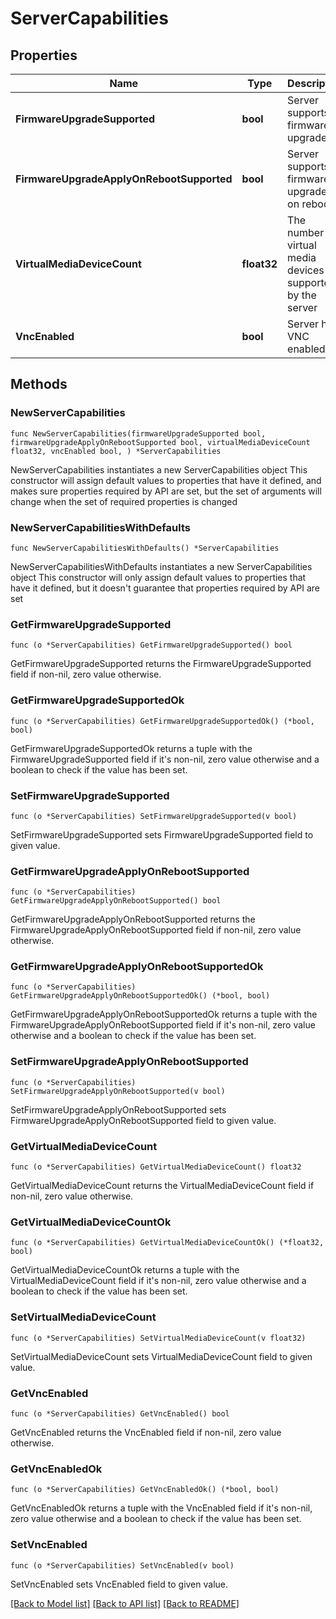 # ServerCapabilities

## Properties

Name | Type | Description | Notes
------------ | ------------- | ------------- | -------------
**FirmwareUpgradeSupported** | **bool** | Server supports firmware upgrades | 
**FirmwareUpgradeApplyOnRebootSupported** | **bool** | Server supports firmware upgrades on reboot | 
**VirtualMediaDeviceCount** | **float32** | The number of virtual media devices supported by the server | 
**VncEnabled** | **bool** | Server has VNC enabled | 

## Methods

### NewServerCapabilities

`func NewServerCapabilities(firmwareUpgradeSupported bool, firmwareUpgradeApplyOnRebootSupported bool, virtualMediaDeviceCount float32, vncEnabled bool, ) *ServerCapabilities`

NewServerCapabilities instantiates a new ServerCapabilities object
This constructor will assign default values to properties that have it defined,
and makes sure properties required by API are set, but the set of arguments
will change when the set of required properties is changed

### NewServerCapabilitiesWithDefaults

`func NewServerCapabilitiesWithDefaults() *ServerCapabilities`

NewServerCapabilitiesWithDefaults instantiates a new ServerCapabilities object
This constructor will only assign default values to properties that have it defined,
but it doesn't guarantee that properties required by API are set

### GetFirmwareUpgradeSupported

`func (o *ServerCapabilities) GetFirmwareUpgradeSupported() bool`

GetFirmwareUpgradeSupported returns the FirmwareUpgradeSupported field if non-nil, zero value otherwise.

### GetFirmwareUpgradeSupportedOk

`func (o *ServerCapabilities) GetFirmwareUpgradeSupportedOk() (*bool, bool)`

GetFirmwareUpgradeSupportedOk returns a tuple with the FirmwareUpgradeSupported field if it's non-nil, zero value otherwise
and a boolean to check if the value has been set.

### SetFirmwareUpgradeSupported

`func (o *ServerCapabilities) SetFirmwareUpgradeSupported(v bool)`

SetFirmwareUpgradeSupported sets FirmwareUpgradeSupported field to given value.


### GetFirmwareUpgradeApplyOnRebootSupported

`func (o *ServerCapabilities) GetFirmwareUpgradeApplyOnRebootSupported() bool`

GetFirmwareUpgradeApplyOnRebootSupported returns the FirmwareUpgradeApplyOnRebootSupported field if non-nil, zero value otherwise.

### GetFirmwareUpgradeApplyOnRebootSupportedOk

`func (o *ServerCapabilities) GetFirmwareUpgradeApplyOnRebootSupportedOk() (*bool, bool)`

GetFirmwareUpgradeApplyOnRebootSupportedOk returns a tuple with the FirmwareUpgradeApplyOnRebootSupported field if it's non-nil, zero value otherwise
and a boolean to check if the value has been set.

### SetFirmwareUpgradeApplyOnRebootSupported

`func (o *ServerCapabilities) SetFirmwareUpgradeApplyOnRebootSupported(v bool)`

SetFirmwareUpgradeApplyOnRebootSupported sets FirmwareUpgradeApplyOnRebootSupported field to given value.


### GetVirtualMediaDeviceCount

`func (o *ServerCapabilities) GetVirtualMediaDeviceCount() float32`

GetVirtualMediaDeviceCount returns the VirtualMediaDeviceCount field if non-nil, zero value otherwise.

### GetVirtualMediaDeviceCountOk

`func (o *ServerCapabilities) GetVirtualMediaDeviceCountOk() (*float32, bool)`

GetVirtualMediaDeviceCountOk returns a tuple with the VirtualMediaDeviceCount field if it's non-nil, zero value otherwise
and a boolean to check if the value has been set.

### SetVirtualMediaDeviceCount

`func (o *ServerCapabilities) SetVirtualMediaDeviceCount(v float32)`

SetVirtualMediaDeviceCount sets VirtualMediaDeviceCount field to given value.


### GetVncEnabled

`func (o *ServerCapabilities) GetVncEnabled() bool`

GetVncEnabled returns the VncEnabled field if non-nil, zero value otherwise.

### GetVncEnabledOk

`func (o *ServerCapabilities) GetVncEnabledOk() (*bool, bool)`

GetVncEnabledOk returns a tuple with the VncEnabled field if it's non-nil, zero value otherwise
and a boolean to check if the value has been set.

### SetVncEnabled

`func (o *ServerCapabilities) SetVncEnabled(v bool)`

SetVncEnabled sets VncEnabled field to given value.



[[Back to Model list]](../README.md#documentation-for-models) [[Back to API list]](../README.md#documentation-for-api-endpoints) [[Back to README]](../README.md)


